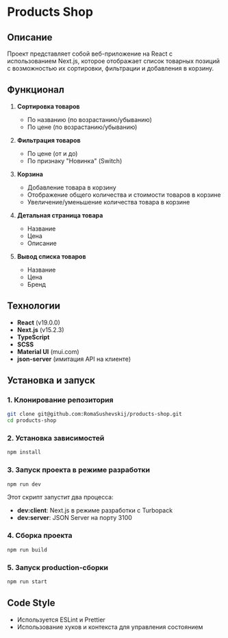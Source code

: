 # Products Shop

## Описание
Проект представляет собой веб-приложение на React с использованием Next.js, которое отображает список товарных позиций с возможностью их сортировки, фильтрации и добавления в корзину.

## Функционал
1. **Сортировка товаров**
    - По названию (по возрастанию/убыванию)
    - По цене (по возрастанию/убыванию)

2. **Фильтрация товаров**
    - По цене (от и до)
    - По признаку "Новинка" (Switch)

3. **Корзина**
    - Добавление товара в корзину
    - Отображение общего количества и стоимости товаров в корзине
    - Увеличение/уменьшение количества товара в корзине

4. **Детальная страница товара**
    - Название
    - Цена
    - Описание

5. **Вывод списка товаров**
    - Название
    - Цена
    - Бренд

## Технологии
- **React** (v19.0.0)
- **Next.js** (v15.2.3)
- **TypeScript**
- **SCSS**
- **Material UI** (mui.com)
- **json-server** (имитация API на клиенте)

## Установка и запуск

### 1. Клонирование репозитория
```sh
git clone git@github.com:RomaSushevskij/products-shop.git
cd products-shop
```

### 2. Установка зависимостей
```sh
npm install
```

### 3. Запуск проекта в режиме разработки
```sh
npm run dev
```

Этот скрипт запустит два процесса:
- **dev:client**: Next.js в режиме разработки с Turbopack
- **dev:server**: JSON Server на порту 3100

### 4. Сборка проекта
```sh
npm run build
```

### 5. Запуск production-сборки
```sh
npm run start
```

## Code Style
- Используется ESLint и Prettier
- Использование хуков и контекста для управления состоянием
